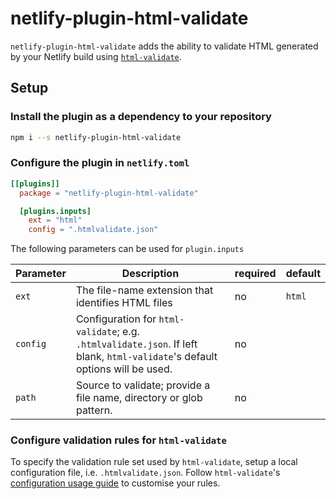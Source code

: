 # netlify-plugin-html-validate

`netlify-plugin-html-validate` adds the ability to validate HTML generated by your Netlify build using [`html-validate`](https://www.npmjs.com/package/html-validate).

## Setup

### Install the plugin as a dependency to your repository

```sh
npm i --s netlify-plugin-html-validate
```

### Configure the plugin in `netlify.toml`

```toml
[[plugins]]
  package = "netlify-plugin-html-validate"

  [plugins.inputs]
    ext = "html"
    config = ".htmlvalidate.json"
```

The following parameters can be used for `plugin.inputs`

| Parameter | Description                                                                                                                  | required | default |
|-----------|------------------------------------------------------------------------------------------------------------------------------|----------|---------|
| `ext`     | The file-name extension that identifies HTML files                                                                           | no       | `html`  |
| `config`  | Configuration for `html-validate`; e.g. `.htmlvalidate.json`. If left blank, `html-validate`'s default options will be used. | no       |         |
| `path`  | Source to validate; provide a file name, directory or glob pattern. | no       |         |

### Configure validation rules for `html-validate`

To specify the validation rule set used by `html-validate`, setup a local configuration file, i.e. `.htmlvalidate.json`. Follow `html-validate`'s [configuration usage guide](https://html-validate.org/usage/index.html#configuration) to customise your rules.
